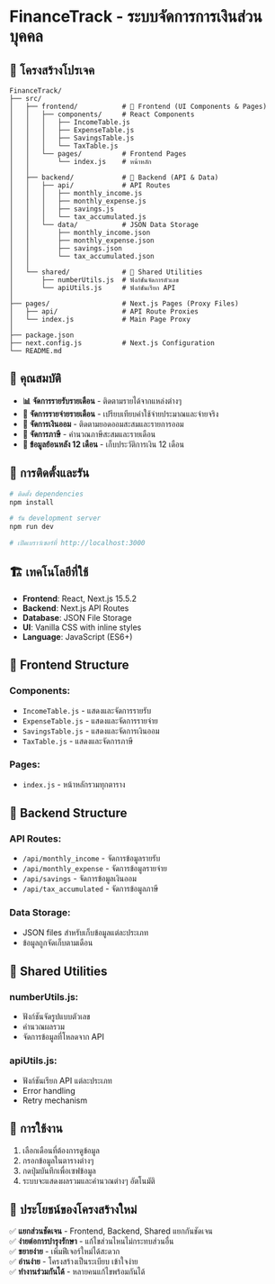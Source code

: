 # FinanceTrack - ระบบจัดการการเงินส่วนบุคคล

## 📁 โครงสร้างโปรเจค

```
FinanceTrack/
├── src/
│   ├── frontend/           # 🎨 Frontend (UI Components & Pages)
│   │   ├── components/     # React Components
│   │   │   ├── IncomeTable.js
│   │   │   ├── ExpenseTable.js
│   │   │   ├── SavingsTable.js
│   │   │   └── TaxTable.js
│   │   └── pages/          # Frontend Pages
│   │       └── index.js    # หน้าหลัก
│   │
│   ├── backend/            # 🔧 Backend (API & Data)
│   │   ├── api/            # API Routes
│   │   │   ├── monthly_income.js
│   │   │   ├── monthly_expense.js
│   │   │   ├── savings.js
│   │   │   └── tax_accumulated.js
│   │   └── data/           # JSON Data Storage
│   │       ├── monthly_income.json
│   │       ├── monthly_expense.json
│   │       ├── savings.json
│   │       └── tax_accumulated.json
│   │
│   └── shared/             # 🔄 Shared Utilities
│       ├── numberUtils.js  # ฟังก์ชันจัดการตัวเลข
│       └── apiUtils.js     # ฟังก์ชันเรียก API
│
├── pages/                  # Next.js Pages (Proxy Files)
│   ├── api/                # API Route Proxies
│   └── index.js            # Main Page Proxy
│
├── package.json
├── next.config.js          # Next.js Configuration
└── README.md
```

## 🎯 คุณสมบัติ

- **📊 จัดการรายรับรายเดือน** - ติดตามรายได้จากแหล่งต่างๆ
- **💸 จัดการรายจ่ายรายเดือน** - เปรียบเทียบค่าใช้จ่ายประมาณและจ่ายจริง
- **🏦 จัดการเงินออม** - ติดตามยอดออมสะสมและรายการออม
- **🧾 จัดการภาษี** - คำนวณภาษีสะสมและรายเดือน
- **📅 ข้อมูลย้อนหลัง 12 เดือน** - เก็บประวัติการเงิน 12 เดือน

## 🚀 การติดตั้งและรัน

```bash
# ติดตั้ง dependencies
npm install

# รัน development server
npm run dev

# เปิดเบราว์เซอร์ที่ http://localhost:3000
```

## 🏗️ เทคโนโลยีที่ใช้

- **Frontend**: React, Next.js 15.5.2
- **Backend**: Next.js API Routes
- **Database**: JSON File Storage
- **UI**: Vanilla CSS with inline styles
- **Language**: JavaScript (ES6+)

## 🎨 Frontend Structure

### Components:
- `IncomeTable.js` - แสดงและจัดการรายรับ
- `ExpenseTable.js` - แสดงและจัดการรายจ่าย  
- `SavingsTable.js` - แสดงและจัดการเงินออม
- `TaxTable.js` - แสดงและจัดการภาษี

### Pages:
- `index.js` - หน้าหลักรวมทุกตาราง

## 🔧 Backend Structure

### API Routes:
- `/api/monthly_income` - จัดการข้อมูลรายรับ
- `/api/monthly_expense` - จัดการข้อมูลรายจ่าย
- `/api/savings` - จัดการข้อมูลเงินออม
- `/api/tax_accumulated` - จัดการข้อมูลภาษี

### Data Storage:
- JSON files สำหรับเก็บข้อมูลแต่ละประเภท
- ข้อมูลถูกจัดเก็บตามเดือน

## 🔄 Shared Utilities

### numberUtils.js:
- ฟังก์ชันจัดรูปแบบตัวเลข
- คำนวณผลรวม
- จัดการข้อมูลที่โหลดจาก API

### apiUtils.js:
- ฟังก์ชันเรียก API แต่ละประเภท
- Error handling
- Retry mechanism

## 📝 การใช้งาน

1. เลือกเดือนที่ต้องการดูข้อมูล
2. กรอกข้อมูลในตารางต่างๆ
3. กดปุ่มบันทึกเพื่อเซฟข้อมูล
4. ระบบจะแสดงผลรวมและคำนวณต่างๆ อัตโนมัติ

## 🎯 ประโยชน์ของโครงสร้างใหม่

✅ **แยกส่วนชัดเจน** - Frontend, Backend, Shared แยกกันชัดเจน  
✅ **ง่ายต่อการบำรุงรักษา** - แก้ไขส่วนไหนไม่กระทบส่วนอื่น  
✅ **ขยายง่าย** - เพิ่มฟีเจอร์ใหม่ได้สะดวก  
✅ **อ่านง่าย** - โครงสร้างเป็นระเบียบ เข้าใจง่าย  
✅ **ทำงานร่วมกันได้** - หลายคนแก้ไขพร้อมกันได้
